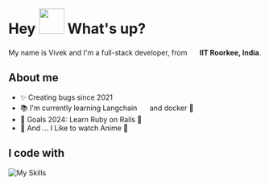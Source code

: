 <h1> Hey <img src="https://emojis.slackmojis.com/emojis/images/1577305505/7373/hand_wave.gif?1577305505" width="50" /> What's up?</h1>

<p> My name is Vivek and I'm a full-stack developer, from <img src="https://image.similarpng.com/very-thumbnail/2020/06/India-flag-icon-on-transparent-background-PNG.png" width="17" /> <b>IIT Roorkee, India</b>. </p>

## About me

- ✨ Creating bugs since 2021
- 📚 I'm currently learning Langchain <img src="https://cdn.analyticsvidhya.com/wp-content/uploads/2023/07/langchain3.png" width="17" />  and docker 🐳
- 🎯 Goals 2024: Learn Ruby on Rails 🚀
- 🎲 And ... I Like to watch Anime 🎸

## I code with
![My Skills](https://skillicons.dev/icons?i=ts,next,react,js,tailwind,postgres,docker,prisma,git,github,c++)
